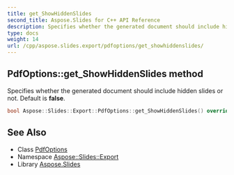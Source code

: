 ```yaml
---
title: get_ShowHiddenSlides
second_title: Aspose.Slides for C++ API Reference
description: Specifies whether the generated document should include hidden slides or not. Default is false.
type: docs
weight: 14
url: /cpp/aspose.slides.export/pdfoptions/get_showhiddenslides/
---
```

## PdfOptions::get_ShowHiddenSlides method


Specifies whether the generated document should include hidden slides or not. Default is **false**.

```cpp
bool Aspose::Slides::Export::PdfOptions::get_ShowHiddenSlides() override
```

## See Also

* Class [PdfOptions](../)
* Namespace [Aspose::Slides::Export](../../)
* Library [Aspose.Slides](../../../)

